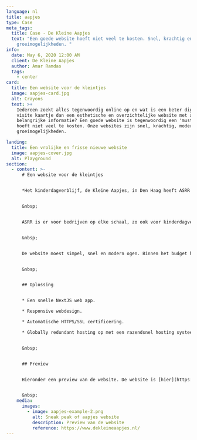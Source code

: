 ```yaml
---
language: nl
title: aapjes
type: Case
meta_tags:
  title: Case - De Kleine Aapjes
  text: "Een goede website hoeft niet veel te kosten. Snel, krachtig en modern met
    groeimogelijkheden. "
info:
  date: May 6, 2020 12:00 AM
  client: De Kleine Aapjes
  author: Amar Ramdas
  tags:
    - center
card:
  title: Een website voor de kleintjes
  image: aapjes-card.jpg
  alt: Crayons
  text: >+
    Iedereen zoekt alles tegenwoordig online op en wat is een beter digitaal
    visite kaartje dan een esthetische en overzichtelijke website met al jouw
    belangrijke informatie? Een goede website is tegenwoordig een 'must have' en
    hoeft niet veel te kosten. Onze websites zijn snel, krachtig, modern met
    groeimogelijkheden.

landing:
  title: Een vrolijke en frisse nieuwe website
  image: aapjes-cover.jpg
  alt: Playground
section:
  - content: >-
      # Een website voor de kleintjes


      *Het kinderdagverblijf, de Kleine Aapjes, in Den Haag heeft ASRR benaderd voor een simpele, snelle moderne website.*


      &nbsp;


      ASRR is er voor bedrijven op elke schaal, zo ook voor kinderdagverblijf de Kleine Aapjes in Den Haag. De website van dit bedrijf transitioneerde van een WordPress website naar een van onze NextJS webapps. 


      &nbsp;


      De website moest simpel, snel en modern ogen. Binnen het budget hebben we een van onze templates gebruikt en deze gehost op ons hosting systeem. De klant is volledig ontzorgd met de juiste resultaten.


      &nbsp;


      ## Oplossing


      * Een snelle NextJS web app.

      * Responsive webdesign.

      * Automatische HTTPS/SSL certificering.

      * Globally redundant hosting op met een razendsnel hosting systeem.


      &nbsp;


      ## Preview


      Hieronder een preview van de website. De website is [hier](https://dekleineaapjes.nl) te vinden. 


      &nbsp;
    media:
      images:
        - image: aapjes-example-2.png
          alt: Sneak peak of aapjes website
          description: Preview van de website
          reference: https://www.dekleineaapjes.nl/
---
```

